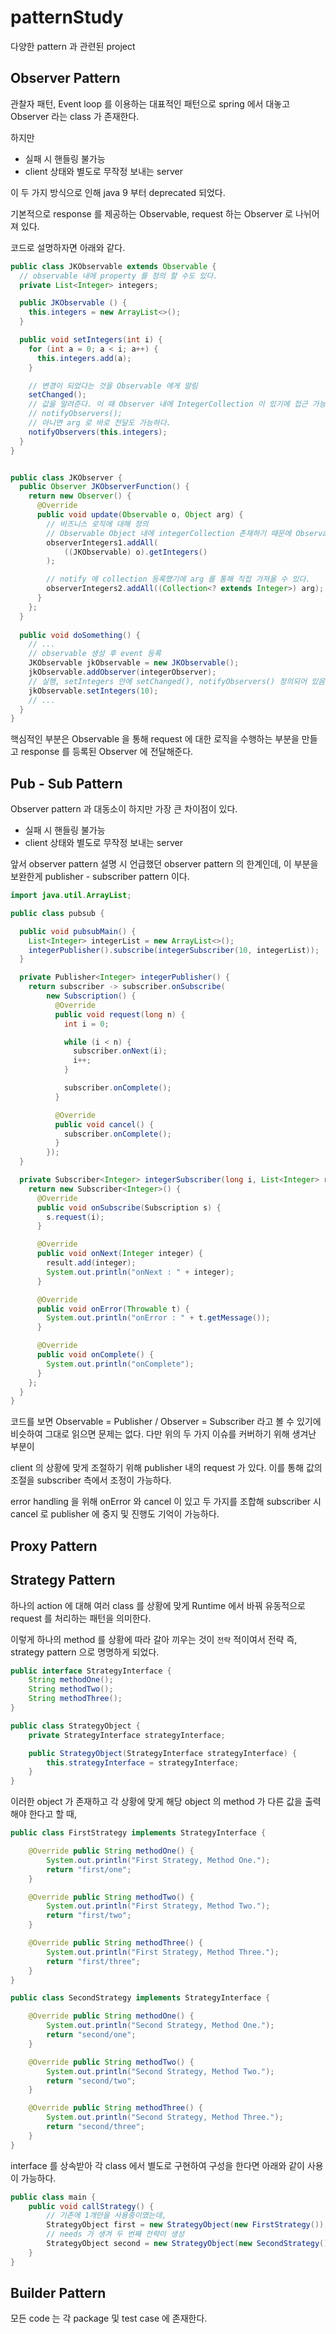 # patternStudy
다양한 pattern 과 관련된 project


## Observer Pattern

관찰자 패턴, Event loop 를 이용하는 대표적인 패턴으로 spring 에서 대놓고 Observer 라는 class 가 존재한다.

하지만

- 실패 시 핸들링 불가능
- client 상태와 별도로 무작정 보내는 server

이 두 가지 방식으로 인해 java 9 부터 deprecated 되었다.

기본적으로 response 를 제공하는 Observable, request 하는 Observer 로 나뉘어져 있다.

코드로 설명하자면 아래와 같다.

```java
public class JKObservable extends Observable {
  // observable 내에 property 를 정의 할 수도 있다.
  private List<Integer> integers;

  public JKObservable () {
    this.integers = new ArrayList<>();
  }

  public void setIntegers(int i) {
    for (int a = 0; a < i; a++) {
      this.integers.add(a);
    }

    // 변경이 되었다는 것을 Observable 에게 알림
    setChanged();
    // 값을 알려준다. 이 때 Observer 내에 IntegerCollection 이 있기에 접근 가능
    // notifyObservers();
    // 아니면 arg 로 바로 전달도 가능하다.
    notifyObservers(this.integers);
  }
}


public class JKObserver {
  public Observer JKObserverFunction() {
    return new Observer() {
      @Override
      public void update(Observable o, Object arg) {
        // 비즈니스 로직에 대해 정의
        // Observable Object 내에 integerCollection 존재하기 때문에 Observable 에서 가져오거나
        observerIntegers1.addAll(
            ((JKObservable) o).getIntegers()
        );

        // notify 에 collection 등록했기에 arg 를 통해 직접 가져올 수 있다.
        observerIntegers2.addAll((Collection<? extends Integer>) arg);
      }
    };
  }
  
  public void doSomething() {
    // ...
    // observable 생성 후 event 등록
    JKObservable jkObservable = new JKObservable();
    jkObservable.addObserver(integerObserver);
    // 실행, setIntegers 안에 setChanged(), notifyObservers() 정의되어 있음
    jkObservable.setIntegers(10);
    // ...
  }
}
```

핵심적인 부분은 Observable 을 통해 request 에 대한 로직을 수행하는 부분을 만들고 response 를 등록된 Observer 에 전달해준다.

## Pub - Sub Pattern

Observer pattern 과 대동소이 하지만 가장 큰 차이점이 있다.

- 실패 시 핸들링 불가능
- client 상태와 별도로 무작정 보내는 server

앞서 observer pattern 설명 시 언급했던 observer pattern 의 한계인데, 
이 부분을 보완한게 publisher - subscriber pattern 이다.

```java
import java.util.ArrayList;

public class pubsub {

  public void pubsubMain() {
    List<Integer> integerList = new ArrayList<>();
    integerPublisher().subscribe(integerSubscriber(10, integerList));
  }

  private Publisher<Integer> integerPublisher() {
    return subscriber -> subscriber.onSubscribe(
        new Subscription() {
          @Override
          public void request(long n) {
            int i = 0;

            while (i < n) {
              subscriber.onNext(i);
              i++;
            }

            subscriber.onComplete();
          }

          @Override
          public void cancel() {
            subscriber.onComplete();
          }
        });
  }

  private Subscriber<Integer> integerSubscriber(long i, List<Integer> result) {
    return new Subscriber<Integer>() {
      @Override
      public void onSubscribe(Subscription s) {
        s.request(i);
      }

      @Override
      public void onNext(Integer integer) {
        result.add(integer);
        System.out.println("onNext : " + integer);
      }

      @Override
      public void onError(Throwable t) {
        System.out.println("onError : " + t.getMessage());
      }

      @Override
      public void onComplete() {
        System.out.println("onComplete");
      }
    };
  }
}
```

코드를 보면 Observable = Publisher / Observer = Subscriber 라고 볼 수 있기에 비슷하여 그대로 읽으면 문제는 없다.
다만 위의 두 가지 이슈를 커버하기 위해 생겨난 부분이

client 의 상황에 맞게 조절하기 위해 publisher 내의 request 가 있다. 이를 통해 값의 조절을 subscriber 측에서 조정이 가능하다.

error handling 을 위해 onError 와 cancel 이 있고 두 가지를 조합해 subscriber 시 cancel 로 publisher 에 중지 및 진행도 기억이 가능하다.

## Proxy Pattern


## Strategy Pattern

하나의 action 에 대해 여러 class 를 상황에 맞게 Runtime 에서 바꿔 유동적으로 request 를 처리하는 패턴을 의미한다.

이렇게 하나의 method 를 상황에 따라 갈아 끼우는 것이 `전략` 적이여서 전략 즉, strategy pattern 으로 명명하게 되었다.

```java
public interface StrategyInterface {
	String methodOne();
	String methodTwo();
	String methodThree();
}

public class StrategyObject {
	private StrategyInterface strategyInterface;

	public StrategyObject(StrategyInterface strategyInterface) {
		this.strategyInterface = strategyInterface;
	}
}

```
이러한 object 가 존재하고 각 상황에 맞게 해당 object 의 method 가 다른 값을 출력해야 한다고 할 때,
```java
public class FirstStrategy implements StrategyInterface {

	@Override public String methodOne() {
		System.out.println("First Strategy, Method One.");
		return "first/one";
	}

	@Override public String methodTwo() {
		System.out.println("First Strategy, Method Two.");
		return "first/two";
	}

	@Override public String methodThree() {
		System.out.println("First Strategy, Method Three.");
		return "first/three";
	}
}

public class SecondStrategy implements StrategyInterface {

	@Override public String methodOne() {
		System.out.println("Second Strategy, Method One.");
		return "second/one";
	}

	@Override public String methodTwo() {
		System.out.println("Second Strategy, Method Two.");
		return "second/two";
	}

	@Override public String methodThree() {
		System.out.println("Second Strategy, Method Three.");
		return "second/three";
	}
}
```

interface 를 상속받아 각 class 에서 별도로 구현하여 구성을 한다면 아래와 같이 사용이 가능하다. 

```java
public class main {
	public void callStrategy() {
		// 기존에 1개만을 사용중이였는데,
		StrategyObject first = new StrategyObject(new FirstStrategy());
		// needs 가 생겨 두 번째 전략이 생성
		StrategyObject second = new StrategyObject(new SecondStrategy());
    }
}
```

## Builder Pattern

모든 code 는 각 package 및 test case 에 존재한다.